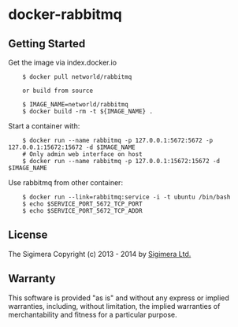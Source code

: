 # docker-rabbitmq

## Getting Started

Get the image via index.docker.io

        $ docker pull networld/rabbitmq

        or build from source

        $ IMAGE_NAME=networld/rabbitmq
        $ docker build -rm -t ${IMAGE_NAME} .

Start a container with:

        $ docker run --name rabbitmq -p 127.0.0.1:5672:5672 -p 127.0.0.1:15672:15672 -d $IMAGE_NAME
        # Only admin web interface on host
        $ docker run --name rabbitmq -p 127.0.0.1:15672:15672 -d $IMAGE_NAME

Use rabbitmq from other container:

        $ docker run --link=rabbitmq:service -i -t ubuntu /bin/bash
        $ echo $SERVICE_PORT_5672_TCP_PORT
        $ echo $SERVICE_PORT_5672_TCP_ADDR

## License

The Sigimera Copyright (c) 2013 - 2014 by
[Sigimera Ltd.](http://www.sigimera.com)

## Warranty

This software is provided "as is" and without any express or implied
warranties, including, without limitation, the implied warranties of
merchantability and fitness for a particular purpose.
